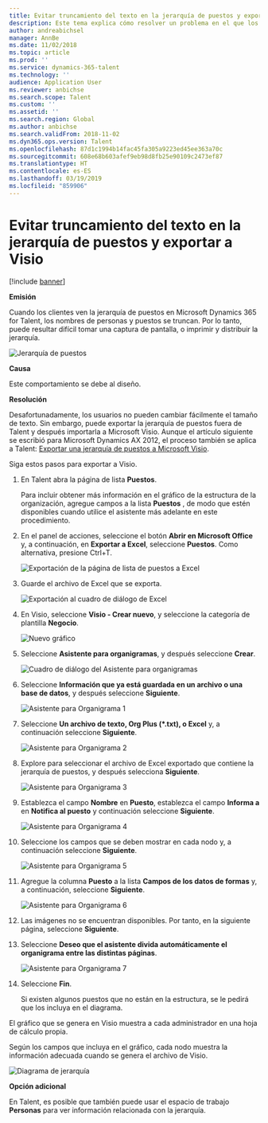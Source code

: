 ```yaml
---
title: Evitar truncamiento del texto en la jerarquía de puestos y exportar a Visio
description: Este tema explica cómo resolver un problema en el que los nombres de personas y de puestos se truncan cuando los clientes ven la jerarquía de puestos en Microsoft Dynamics 365 for Talent. El truncamiento de texto puede hacer difícil tomar una captura de pantalla o imprimir la jerarquía.
author: andreabichsel
manager: AnnBe
ms.date: 11/02/2018
ms.topic: article
ms.prod: ''
ms.service: dynamics-365-talent
ms.technology: ''
audience: Application User
ms.reviewer: anbichse
ms.search.scope: Talent
ms.custom: ''
ms.assetid: ''
ms.search.region: Global
ms.author: anbichse
ms.search.validFrom: 2018-11-02
ms.dyn365.ops.version: Talent
ms.openlocfilehash: 87d1c1994b14fac45fa305a9223ed45ee363a70c
ms.sourcegitcommit: 608e68b603afef9eb98d8fb25e90109c2473ef87
ms.translationtype: HT
ms.contentlocale: es-ES
ms.lasthandoff: 03/19/2019
ms.locfileid: "859906"
---
```

# <a name="avoid-text-truncation-on-the-position-hierarchy-and-export-to-visio"></a>Evitar truncamiento del texto en la jerarquía de puestos y exportar a Visio

[!include [banner](includes/banner.md)]

**Emisión**

Cuando los clientes ven la jerarquía de puestos en Microsoft Dynamics 365 for Talent, los nombres de personas y puestos se truncan. Por lo tanto, puede resultar difícil tomar una captura de pantalla, o imprimir y distribuir la jerarquía.

![Jerarquía de puestos](media/position-h.png)

**Causa**

Este comportamiento se debe al diseño.

**Resolución**

Desafortunadamente, los usuarios no pueden cambiar fácilmente el tamaño de texto. Sin embargo, puede exportar la jerarquía de puestos fuera de Talent y después importarla a Microsoft Visio. Aunque el artículo siguiente se escribió para Microsoft Dynamics AX 2012, el proceso también se aplica a Talent: [Exportar una jerarquía de puestos a Microsoft Visio](https://docs.microsoft.com/en-us/dynamicsax-2012/appuser-itpro/export-a-position-hierarchy-to-microsoft-visio).

Siga estos pasos para exportar a Visio.

1. En Talent abra la página de lista **Puestos**.

    Para incluir obtener más información en el gráfico de la estructura de la organización, agregue campos a la lista **Puestos** , de modo que estén disponibles cuando utilice el asistente más adelante en este procedimiento.

2. En el panel de acciones, seleccione el botón **Abrir en Microsoft Office** y, a continuación, en **Exportar a Excel**, seleccione **Puestos**. Como alternativa, presione Ctrl+T.

    ![Exportación de la página de lista de puestos a Excel](media/org-admin.png)

3. Guarde el archivo de Excel que se exporta.

    ![Exportación al cuadro de diálogo de Excel](media/export-excel.png)

4. En Visio, seleccione **Visio - Crear nuevo**, y seleccione la categoría de plantilla **Negocio**.

    ![Nuevo gráfico](media/new.png)

5. Seleccione **Asistente para organigramas**, y después seleccione **Crear**.

    ![Cuadro de diálogo del Asistente para organigramas](media/orgchart-wizard.png)

6. Seleccione **Información que ya está guardada en un archivo o una base de datos**, y después seleccione **Siguiente**.

    ![Asistente para Organigrama 1](media/orgchart-wizard7.png)

7. Seleccione **Un archivo de texto, Org Plus (\*.txt), o Excel** y, a continuación seleccione **Siguiente**.

    ![Asistente para Organigrama 2](media/orgchart-wizard3.png)

8. Explore para seleccionar el archivo de Excel exportado que contiene la jerarquía de puestos, y después selecciona **Siguiente**.

    ![Asistente para Organigrama 3](media/orgchart-wizard2.png)

9. Establezca el campo **Nombre** en **Puesto**, establezca el campo **Informa a** en **Notifica al puesto** y continuación seleccione **Siguiente**.

    ![Asistente para Organigrama 4](media/orgchart-wizard1.png)

10. Seleccione los campos que se deben mostrar en cada nodo y, a continuación seleccione **Siguiente**.

    ![Asistente para Organigrama 5](media/orgchart-wizard5.png)

11. Agregue la columna **Puesto** a la lista **Campos de los datos de formas** y, a continuación, seleccione **Siguiente**.

    ![Asistente para Organigrama 6](media/orgchart-wizard6.png)

12. Las imágenes no se encuentran disponibles. Por tanto, en la siguiente página, seleccione **Siguiente**.
13. Seleccione **Deseo que el asistente divida automáticamente el organigrama entre las distintas páginas**.

    ![Asistente para Organigrama 7](media/orgchart-wizard4.png)

14. Seleccione **Fin**.

    Si existen algunos puestos que no están en la estructura, se le pedirá que los incluya en el diagrama.

El gráfico que se genera en Visio muestra a cada administrador en una hoja de cálculo propia.

Según los campos que incluya en el gráfico, cada nodo muestra la información adecuada cuando se genera el archivo de Visio.

![Diagrama de jerarquía](media/hierarchy.png)

**Opción adicional**

En Talent, es posible que también puede usar el espacio de trabajo **Personas** para ver información relacionada con la jerarquía.
